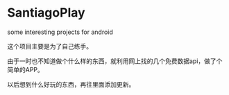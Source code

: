 # SantiagoPlay
some interesting projects for android


这个项目主要是为了自己练手。

由于一时也不知道做个什么样的东西，就利用网上找的几个免费数据api，做了个简单的APP。

以后想到什么好玩的东西，再往里面添加更新。

